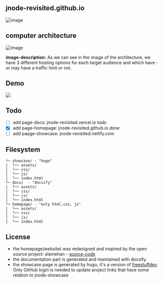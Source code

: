 ## jnode-revisited.github.io
![image](https://user-images.githubusercontent.com/111701513/208294960-a8d882bb-c28c-4616-93f7-3e64b188330b.png)

## computer architecture
![image](https://user-images.githubusercontent.com/111701513/208297335-5ff2d8b2-8c48-43e3-be62-4c55226d5e84.png)

**image-description:** As we can see in the image of the architecture, we have 3 different hosting options for each target audience and which have - or may have a traffic limit or not. 

## Demo
![](https://im5.ezgif.com/tmp/ezgif-5-88856fb18d.gif)

## Todo
- [ ] add page-docs: jnode-revisited.vercel.io *todo*
- [x] add page-homepage: jnode-revisited.github.io *done*
- [ ] add paage-showcase: jnode-revisited.netlify.com

## Filesystem
```
└─ showcase/ - "hugo"
│  └── assets/
│  └── css/
│  └── js/
|  └── index.html
└─ docs/  - "docsify"
│  └── assets/
│  └── css/
│  └── js/
|  └── index.html
└─ homepage/ - "only html,css, js"
│  └── assets/
│  └── css/
│  └── js/
|  └── index.html
```

## License
- the homepage(website) was redesigned and inspired by the open source project: alamehan - [source-code](github/alamehan/alamehan.github.io)
- the documentation part is generated and maintained with docsify.
- the showcase page is generated by hugo, it's a version of [freestuffdev](https://freestuff.dev/). Only GitHub login is needed to update project links that have some relation to jnode-showcase
